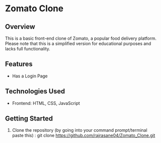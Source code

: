 # Zomato Clone

## Overview
This is a basic front-end clone of Zomato, a popular food delivery platform. Please note that this is a simplified version for educational purposes and lacks full functionality.

## Features
- Has a Login Page

## Technologies Used
- Frontend: HTML, CSS, JavaScript

## Getting Started
1. Clone the repository (by going into your command prompt/terminal paste this) :
   git clone https://github.com/rajrasane04/Zomato_Clone.git